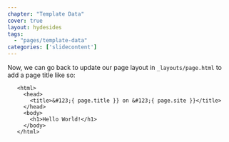 ```yaml
---
chapter: "Template Data"
cover: true
layout: hydesides
tags:
  - "pages/template-data"
categories: ['slidecontent']
---
```


Now, we can go back to update our page layout in `_layouts/page.html` to add a page title like so:

       <html>
         <head>
           <title>&#123;{ page.title }} on &#123;{ page.site }}</title>
         </head>
         <body>
           <h1>Hello World!</h1>
         </body>
       </html>

